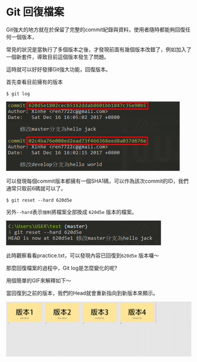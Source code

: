 # Git 回復檔案

Git強大的地方就在於保留了完整的commit紀錄與資料，使用者隨時都能夠回復任何一個版本，

常見的狀況是當執行了多個版本之後，才發現前面有幾個版本改錯了，例如加入了一個新套件，導致目前這個版本發生了問題。

這時就可以好好發揮Git強大功能，回復版本。

首先查看目前擁有的版本

```text
$ git log
```

![](../.gitbook/assets/30.png)

可以發現每個commit版本都擁有一個SHA1碼，可以作為該次commit的ID，我們通常只取前6碼就可以了。

```text
$ git reset --hard 620d5e
```

另外`--hard`表示`強制`將檔案全部換成 `620d5e` 版本的檔案。

![](../.gitbook/assets/31.png)

此時觀察看看practice.txt，可以發現內容已回復到`620d5e` 版本囉～

那麼回復檔案的過程中，Git log是怎麼變化的呢?

用個簡單的GIF來解釋如下～

當回復到之前的版本，我們的Head就會重新指向到新版本來顯示。

![](../.gitbook/assets/revert.gif)

